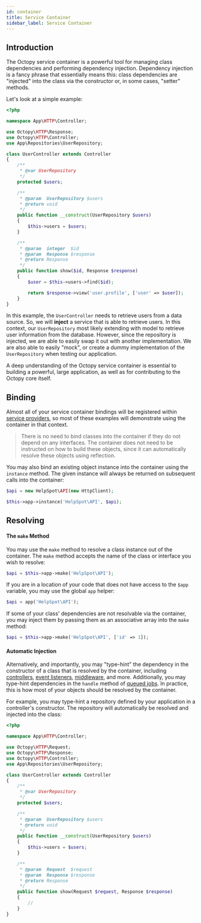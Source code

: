 ```yaml
---
id: container
title: Service Container
sidebar_label: Service Container
---
```


## Introduction

The Octopy service container is a powerful tool for managing class dependencies and performing dependency injection. Dependency injection is a fancy phrase that essentially means this: class dependencies are "injected" into the class via the constructor or, in some cases, "setter" methods.

Let's look at a simple example:

```php
<?php

namespace App\HTTP\Controller;

use Octopy\HTTP\Response;
use Octopy\HTTP\Controller;
use App\Repositories\UserRepository;

class UserController extends Controller
{
    /**
     * @var UserRepository
     */
    protected $users;

    /**
     * @param  UserRepository $users
     * @return void
     */
    public function __construct(UserRepository $users)
    {
        $this->users = $users;
    }

    /**
     * @param  integer  $id
     * @param  Response $response
     * @return Response
     */
    public function show($id, Response $response)
    {
        $user = $this->users->find($id);

        return $response->view('user.profile', ['user' => $user]);
    }
}

```

In this example, the `UserController` needs to retrieve users from a data source. So, we will **inject** a service that is able to retrieve users. In this context, our `UserRepository` most likely extending with model to retrieve user information from the database. However, since the repository is injected, we are able to easily swap it out with another implementation. We are also able to easily "mock", or create a dummy implementation of the `UserRepository` when testing our application.

A deep understanding of the Octopy service container is essential to building a powerful, large application, as well as for contributing to the Octopy core itself.

## Binding

Almost all of your service container bindings will be registered within [service providers](/docs/providers), so most of these examples will demonstrate using the container in that context.

> There is no need to bind classes into the container if they do not depend on any interfaces. The container does not need to be instructed on how to build these objects, since it can automatically resolve these objects using reflection.

You may also bind an existing object instance into the container using the `instance` method. The given instance will always be returned on subsequent calls into the container:

```php
$api = new HelpSpot\API(new HttpClient);

$this->app->instance('HelpSpot\API', $api);
```

## Resolving

#### The `make` Method

You may use the `make` method to resolve a class instance out of the container. The `make` method accepts the name of the class or interface you wish to resolve:

```php
$api = $this->app->make('HelpSpot\API');
```

If you are in a location of your code that does not have access to the `$app` variable, you may use the global `app` helper:

```php
$api = app('HelpSpot\API');
```

If some of your class' dependencies are not resolvable via the container, you may inject them by passing them as an associative array into the `make` method:

```php
$api = $this->app->make('HelpSpot\API', ['id' => 1]);
```

#### Automatic Injection

Alternatively, and importantly, you may "type-hint" the dependency in the constructor of a class that is resolved by the container, including [controllers](/docs/controllers), [event listeners](/docs/events), [middleware](/docs/middleware), and more. Additionally, you may type-hint dependencies in the `handle` method of [queued jobs](/docs/queues). In practice, this is how most of your objects should be resolved by the container.

For example, you may type-hint a repository defined by your application in a controller's constructor. The repository will automatically be resolved and injected into the class:

```php
<?php

namespace App\HTTP\Controller;

use Octopy\HTTP\Request;
use Octopy\HTTP\Response;
use Octopy\HTTP\Controller;
use App\Repositories\UserRepository;

class UserController extends Controller
{
    /**
     * @var UserRepository
     */
    protected $users;

    /**
     * @param  UserRepository $users
     * @return void
     */
    public function __construct(UserRepository $users)
    {
        $this->users = $users;
    }

    /**
     * @param  Request  $request
     * @param  Response $response
     * @return Response
     */
    public function show(Request $request, Response $response)
    {
        //
    }
}

```